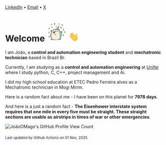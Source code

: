 [LinkedIn](https://www.linkedin.com/in/joão-pedro-gozzoli-b95641301/) &bull;
[Email](joaopedrogozzoli@gmail.com) &bull;
[X](https://x.com/jpp12prado)

# Welcome <img src="happy.gif" height="64px" /> <img src="wave.gif" height="32px" />

I am João, a  **control and automation engineering student** and **mechatronic technician** based in Brazil Br.

Currently, I am studying as a **control and automation engineering** at [Unifei](https://unifei.edu.br) where I study python, C, C++, project management and Ai.

I did my high school education at ETEC Pedro Ferreira alves as a Mechatronic technician in Mogi Mirim.

Here is a random fact about me - I have been on this planet for **7978 days**.

And here is a just a random fact -  **The Eisenhower interstate system requires that one mile in every five must be straight. These straight sections are usable as airstrips in times of war or other emergencies**.

![JoãoOMago's GitHub Profile View Count](https://komarev.com/ghpvc/?username=JoaoOMago)

<sub>Last updated by Github Actions on 01 Nov, 2025.</sub>
